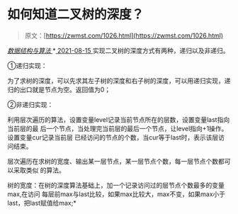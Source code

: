 <!--yml
category: 未分类
date: 0001-01-01 00:00:00
-->

# 如何知道二叉树的深度？

> 原文：[https://zwmst.com/1026.html](https://zwmst.com/1026.html)

   [ *数据结构与算法* ](https://zwmst.com/%e6%95%b0%e6%8d%ae%e7%bb%93%e6%9e%84%e4%b8%8e%e7%ae%97%e6%b3%95)*[ <time datetime="2021-08-15T09:59:25+08:00"> 2021-08-15 </time> ](https://zwmst.com/1026.html)  实现二叉树的深度方式有两种，递归以及非递归。

①递归实现：

为了求树的深度，可以先求其左子树的深度和右子树的深度，可以用递归实现，递归的出口就是节点为空。返回值为0；

②非递归实现：

利用层次遍历的算法，设置变量level记录当前节点所在的层数，设置变量last指向当前层的最 后一个节点，当处理完当前层的最后一个节点，让level指向+1操作。设置变量cur记录当前层 已经访问的节点的个数，当cur等于last时，表示该层访问结束。

层次遍历在求树的宽度、输出某一层节点，某一层节点个数，每一层节点个数都可以采取类似 的算法。

树的宽度：在树的深度算法基础上，加一个记录访问过的层节点个数最多的变量max,在访问 每层前max与last比较，如果max比较大，max不变，如果max小于last，把last赋值给max;*